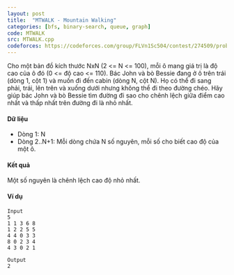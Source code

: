 ```yaml
---
layout: post
title:  "MTWALK - Mountain Walking"
categories: [bfs, binary-search, queue, graph]
code: MTWALK
src: MTWALK.cpp
codeforces: https://codeforces.com/group/FLVn1Sc504/contest/274509/problem/Y
---
```




  






Cho một bản đồ kích thước NxN (2 <= N <= 100), mỗi ô mang giá trị là độ cao của ô đó (0 <= độ cao <= 110). Bác John và bò Bessie đang ở ô trên trái (dòng 1, cột 1) và muốn đi đến cabin (dòng N, cột N). Họ có thể đi sang phải, trái, lên trên và xuống dưới nhưng không thể đi theo đường chéo. Hãy giúp bác John và bò Bessie tìm đường đi sao cho chênh lệch giữa điểm cao nhất và thấp nhất trên đường đi là nhỏ nhất.

#### Dữ liệu

*   Dòng 1: N
*   Dòng 2..N+1: Mỗi dòng chứa N số nguyên, mỗi số cho biết cao độ của một ô.

#### Kết quả

Một số nguyên là chênh lệch cao độ nhỏ nhất.

#### Ví dụ

```
Input
5
1 1 3 6 8
1 2 2 5 5
4 4 0 3 3
8 0 2 3 4
4 3 0 2 1

Output
2

```

<!--more-->

